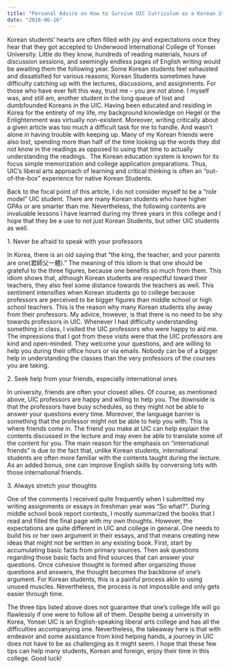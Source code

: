 ```yaml
---
title: "Personal Advice on How to Survive UIC Curriculum as a Korean Student"
date: "2018-06-16"
---
```


Korean students’ hearts are often filled with joy and expectations once they hear that they got accepted to Underwood International College of Yonsei University. Little do they know, hundreds of reading materials, hours of discussion sessions, and seemingly endless pages of English writing would be awaiting them the following year. Some Korean students feel exhausted and dissatisfied for various reasons; Korean Students sometimes have difficulty catching up with the lectures, discussions, and assignments. For those who have ever felt this way, trust me – you are not alone. I myself was, and still am, another student in the long queue of lost and dumbfounded Koreans in the UIC. Having been educated and residing in Korea for the entirety of my life, my background knowledge on Hegel or the Enlightenment was virtually non-existent. Moreover, writing critically about a given article was too much a difficult task for me to handle. And wasn’t alone in having trouble with keeping up. Many of my Korean friends were also lost, spending more than half of the time looking up the words they did not know in the readings as opposed to using that time to actually understanding the readings.  The Korean education system is known for its focus simple memorization and college application preparations. Thus, UIC’s liberal arts approach of learning and critical thinking is often an “out-of-the-box” experience for native Korean Students.

Back to the focal point of this article, I do not consider myself to be a “role model” UIC student. There are many Korean students who have higher GPAs or are smarter than me. Nevertheless, the following contents are invaluable lessons I have learned during my three years in this college and I hope that they be a use to not just Korean Students, but other UIC students as well.

1\. Never be afraid to speak with your professors

In Korea, there is an old saying that “the king, the teacher, and your parents are one(君師父一體).” The meaning of this idiom is that one should be grateful to the three figures, because one benefits so much from them. This idiom shows that, although Korean students are respectful toward their teachers, they also feel some distance towards the teachers as well. This sentiment intensifies when Korean students go to college because professors are perceived to be bigger figures than middle school or high school teachers. This is the reason why many Korean students shy away from their professors. My advice, however, is that there is no need to be shy towards professors in UIC. Whenever I had difficulty understanding something in class, I visited the UIC professors who were happy to aid me. The impressions that I got from these visits were that the UIC professors are kind and open-minded. They welcome your questions, and are willing to help you during their office hours or via emails. Nobody can be of a bigger help in understanding the classes than the very professors of the courses you are taking.

2\. Seek help from your friends, especially international ones

In university, friends are often your closest allies. Of course, as mentioned above, UIC professors are happy and willing to help you. The downside is that the professors have busy schedules, so they might not be able to answer your questions every time. Moreover, the language barrier is something that the professor might not be able to help you with. This is where friends come in. The friend you make at UIC can help explain the contents discussed in the lecture and may even be able to translate some of the content for you. The main reason for the emphasis on “international friends” is due to the fact that, unlike Korean students, international students are often more familiar with the contents taught during the lecture. As an added bonus, one can improve English skills by conversing lots with those international friends.

3\. Always stretch your thoughts

One of the comments I received quite frequently when I submitted my writing assignments or essays in freshman year was “So what?”. During middle school book report contests, I mostly summarized the books that I read and filled the final page with my own thoughts. However, the expectations are quite different in UIC and college in general. One needs to build his or her own argument in their essays, and that means creating new ideas that might not be written in any existing book. First, start by accumulating basic facts from primary sources. Then ask questions regarding those basic facts and find sources that can answer your questions. Once cohesive thought is formed after organizing those questions and answers, the thought becomes the backbone of one’s argument. For Korean students, this is a painful process akin to using unused muscles. Nevertheless, the process is not impossible and only gets easier through time.

The three tips listed above does not guarantee that one’s college life will go flawlessly if one were to follow all of them. Despite being a university in Korea, Yonsei UIC is an English-speaking liberal arts college and has all the difficulties accompanying one. Nevertheless, the takeaway here is that with endeavor and some assistance from kind helping hands, a journey in UIC does not have to be as challenging as it might seem. I hope that these few tips can help many students, Korean and foreign, enjoy their time in this college. Good luck!
